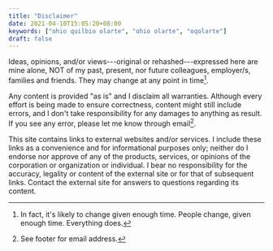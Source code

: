 ```yaml
---
title: "Disclaimer"
date: 2021-04-10T15:05:20+08:00
keywords: ["ohio quilbio olarte", "ohio olarte", "oqolarte"]
draft: false
---
```

Ideas, opinions, and/or views---original
or rehashed---expressed here are mine alone,
NOT of my past, present, nor future colleagues, employer/s, families and friends.
They may change at any point in time[^change].

Any content is provided "as is" and I disclaim all warranties.
Although every effort is being made to ensure correctness, content might still include errors, and I don't take responsibility for any damages to anything as result.
If you see any error, please let me know through email[^index].

This site contains links to external websites and/or services.
I include these links as a convenience and for informational purposes only;
neither do I endorse nor approve of any of the products, services, or opinions of the corporation or organization or individual.
I bear no responsibility for the accuracy,
legality or content of the external site or for that of subsequent links.
Contact the external site for answers to questions regarding its content.

[^change]: In fact, it's likely to change given enough time.
People change, given enough time.
Everything does.
[^index]: See footer for email address.
